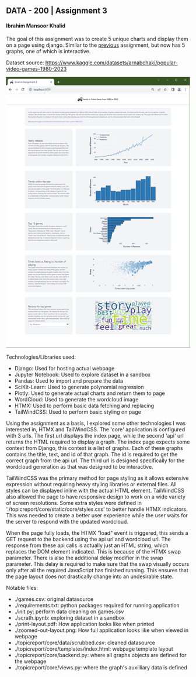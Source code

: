 ## DATA - 200 | Assignment 3
#### Ibrahim Mansoor Khalid

The goal of this assignment was to create 5 unique charts and display them on a page using django. 
Similar to the [previous](https://github.com/ibrahimmkhalid/data-200-assignment-2) assignment, but 
now has 5 graphs, one of which is interactive.

Dataset source: https://www.kaggle.com/datasets/arnabchaki/popular-video-games-1980-2023

![page preview](./zoomed-out-layout.png)

Technologies/Libraries used:
- Django: Used for hosting actual webpage
- Jupyter Notebook: Used to explore dataset in a sandbox
- Pandas: Used to import and prepare the data
- SciKit-Learn: Used to generate polynomial regression
- Plotly: Used to generate actual charts and return them to page
- WordCloud: Used to generate the wordcloud image
- HTMX: Used to perform basic data fetching and replacing
- TailWindCSS: Used to perform basic styling on page

Using the assignment as a basis, I explored some other technologies I was interested in, HTMX and 
TailWindCSS. The 'core' application is configured with 3 urls. The first url displays the index 
page, while the second 'api' url returns the HTML required to display a graph. The index page expects 
some context from Django, this context is a list of graphs. Each of these graphs contains the title, 
text, and id of that graph. The id is required to get the correct graph from the api url. The third 
url is designed specifically for the wordcloud generation as that was designed to be interactive.

TailWindCSS was the primary method for page styling as it allows extensive expression without requiring 
heavy styling libraries or external files. All styles can be displayed inline with the actual HTML element. 
TailWindCSS also allowed the page to have responsive design to work on a wide variety of screen resolutions. 
Some extra styles were defined in './topicreport/core/static/core/styles.css' to better handle HTMX 
indicators. This was needed to create a better user experience while the user waits for the server to 
respond with the updated wordcloud.

When the page fully loads, the HTMX "load" event is triggered, this sends a GET request to the backend 
using the api url and wordcloud url. The response from these api calls is actually just an HTML string, 
which replaces the DOM element indicated. This is because of the HTMX swap parameter. There is also 
the additional delay modifier in the swap parameter. This delay is required to make sure that the swap 
visually occurs only after all the required JavaScript has finished running. This ensures that the page 
layout does not drastically change into an undesirable state.

Notable files:
- ./games.csv: original datasource
- ./requirements.txt: python packages required for running application
- ./init.py: perform data cleaning on games.csv
- ./scrath.ipynb: exploring dataset in a sandbox
- ./print-layout.pdf: How application looks like when printed
- ./zoomed-out-layout.png: How full application looks like when viewed in webpage
- ./topicreport/core/data/scrubbed.csv: cleaned datasource
- ./topicreport/core/templates/index.html: webpage template layout
- ./topicreport/core/backend.py: where all graphs objects are defined for the webpage
- ./topicreport/core/views.py: where the graph's auxilliary data is defined
